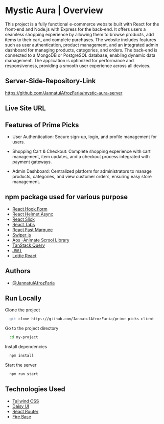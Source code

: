 
#  Mystic Aura | Overview

This project is a fully functional e-commerce website built with React for the front-end and Node.js with Express for the back-end. It offers users a seamless shopping experience by allowing them to browse products, add items to their cart, and complete purchases. The website includes features such as user authentication, product management, and an integrated admin dashboard for managing products, categories, and orders. The back-end is connected to a MongoDB or PostgreSQL database, enabling dynamic data management. The application is optimized for performance and responsiveness, providing a smooth user experience across all devices.



## Server-Side-Repository-Link
https://github.com/JannatulAfrozFaria/mystic-aura-server

## Live Site URL



  

## Features of Prime Picks

- User Authentication: 
Secure sign-up, login, and profile management for users.

- Shopping Cart & Checkout: 
Complete shopping experience with cart management, item updates, and a checkout process integrated with payment gateways.

- Admin Dashboard: 
Centralized platform for administrators to manage products, categories, and view customer orders, ensuring easy store management.





## npm package used for various purpose

 - [React Hook Form](https://www.npmjs.com/package/react-hook-form)
 - [React Helmet Async](https://www.npmjs.com/package/react-helmet-async)
 - [React Slick](https://www.npmjs.com/package/react-slick)
 - [React Tabs](https://www.npmjs.com/package/react-tabs)
 - [React Fast Marquee](https://www.npmjs.com/package/react-fast-marquee)
 - [Swiper js](https://swiperjs.com/get-started)
 - [Aos -Animate Scrool Library](https://github.com/michalsnik/aos)
 - [TanStack Query](https://tanstack.com/query/v4/docs/framework/react/quick-start)
- [JWT](https://jwt.io/)
- [Lottie React](https://www.npmjs.com/package/lottie-react)
## Authors

- [@JannatulAfrozFaria](https://github.com/JannatulAfrozFaria)


## Run Locally

Clone the project

```bash
  git clone https://github.com/JannatulAfrozFaria/prime-picks-client
```

Go to the project directory

```bash
  cd my-project
```

Install dependencies

```bash
  npm install
```

Start the server

```bash
  npm run start
```





## Technologies Used

 - [Tailwind CSS](https://tailwindcss.com/)
 - [Daisy UI](https://daisyui.com/)
 - [React Router](https://reactrouter.com/en/main)
 - [Fire Base](https://console.firebase.google.com/)

